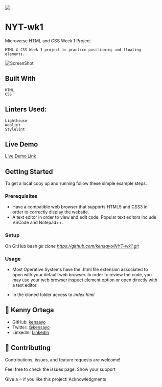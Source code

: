 ![](https://img.shields.io/badge/Microverse-blueviolet)

# NYT-wk1
Microverse HTML and CSS Week 1 Project

    HTML & CSS Week 1 project to practice positioning and floating elements.

![ScreenShot](https://raw.githubusercontent.com/kensayo/NYT-wk1/second/img/screenShot.PNG)

## Built With

    HTML
    CSS
    
## Linters Used:

    Lighthouse
    Weblint
    Stylelint
    
## Live Demo

[Live Demo Link](https://kensayo.github.io/NYT-wk1/)
    
## Getting Started

To get a local copy up and running follow these simple example steps.

### Prerequisites

- Have a compatible web browser that supports HTML5 and CSS3 in order to correctly display the website.
- A text editor in order to view and edit code. Popular text editors include VSCode and Notepad++.

### Setup

On GitHub bash 
    _git clone https://github.com/kensayo/NYT-wk1.git_

### Usage

- Most Operative Systems have the .html file extension associated to open with your default web browser. In order to review the code, you may use your web browser inspect element option or open directly with a text editor.

- In the cloned folder access to
    _index.html_


## 👤 Kenny Ortega

- GitHub: [kensayo](https://github.com/kensayo)
- Twitter: [@kensayo](https://twitter.com/kensayo)
- LinkedIn: [LinkedIn](https://www.linkedin.com/in/kennyortega/)

## 🤝 Contributing

Contributions, issues, and feature requests are welcome!

Feel free to check the issues page.
Show your support

Give a ⭐️ if you like this project!
Acknowledgments
